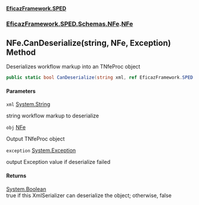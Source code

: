 #### [EficazFramework.SPED](EficazFrameworkSPED.md 'EficazFramework SPED')
### [EficazFramework.SPED.Schemas.NFe](EficazFramework.SPED.Schemas.NFe.md 'EficazFramework.SPED.Schemas.NFe').[NFe](EficazFramework.SPED.Schemas.NFe/NFe.md 'EficazFramework.SPED.Schemas.NFe.NFe')

## NFe.CanDeserialize(string, NFe, Exception) Method

Deserializes workflow markup into an TNfeProc object

```csharp
public static bool CanDeserialize(string xml, ref EficazFramework.SPED.Schemas.NFe.NFe obj, ref System.Exception exception);
```
#### Parameters

<a name='EficazFramework.SPED.Schemas.NFe.NFe.CanDeserialize(string,EficazFramework.SPED.Schemas.NFe.NFe,System.Exception).xml'></a>

`xml` [System.String](https://docs.microsoft.com/en-us/dotnet/api/System.String 'System.String')

string workflow markup to deserialize

<a name='EficazFramework.SPED.Schemas.NFe.NFe.CanDeserialize(string,EficazFramework.SPED.Schemas.NFe.NFe,System.Exception).obj'></a>

`obj` [NFe](EficazFramework.SPED.Schemas.NFe/NFe.md 'EficazFramework.SPED.Schemas.NFe.NFe')

Output TNfeProc object

<a name='EficazFramework.SPED.Schemas.NFe.NFe.CanDeserialize(string,EficazFramework.SPED.Schemas.NFe.NFe,System.Exception).exception'></a>

`exception` [System.Exception](https://docs.microsoft.com/en-us/dotnet/api/System.Exception 'System.Exception')

output Exception value if deserialize failed

#### Returns
[System.Boolean](https://docs.microsoft.com/en-us/dotnet/api/System.Boolean 'System.Boolean')  
true if this XmlSerializer can deserialize the object; otherwise, false